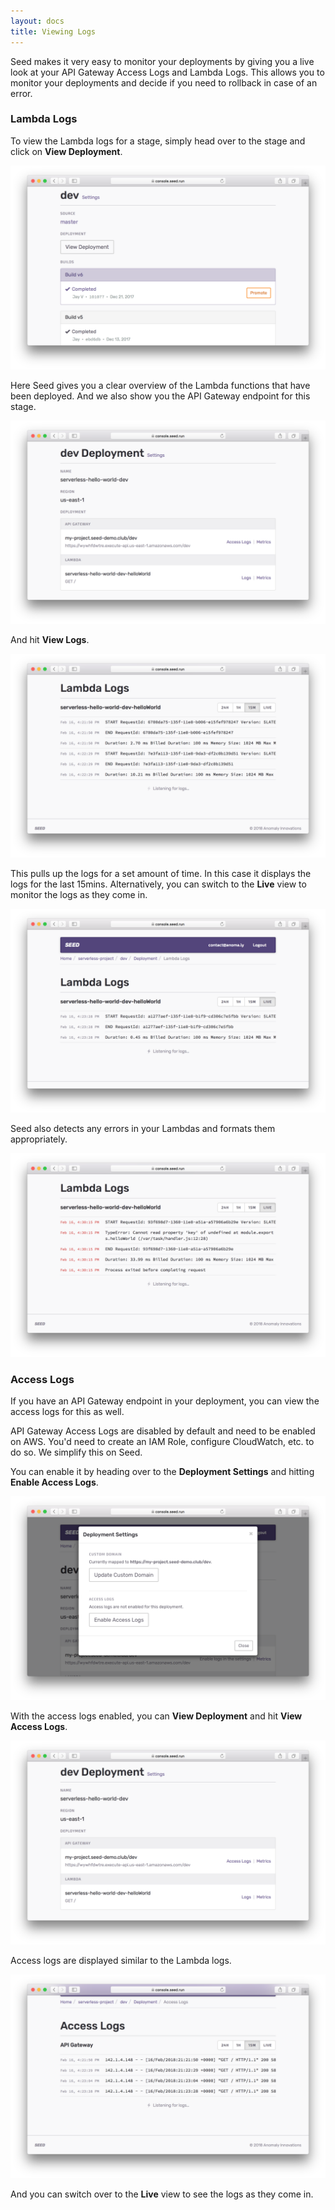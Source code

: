 ```yaml
---
layout: docs
title: Viewing Logs
---
```


Seed makes it very easy to monitor your deployments by giving you a live look at your API Gateway Access Logs and Lambda Logs. This allows you to monitor your deployments and decide if you need to rollback in case of an error.

### Lambda Logs

To view the Lambda logs for a stage, simply head over to the stage and click on **View Deployment**.

![View Deployment](/assets/docs/viewing-logs/view-deployment.png)

Here Seed gives you a clear overview of the Lambda functions that have been deployed. And we also show you the API Gateway endpoint for this stage.

![Deployment Info](/assets/docs/viewing-logs/deployment-info.png)

And hit **View Logs**.

![Lambda Logs](/assets/docs/viewing-logs/lambda-logs.png)

This pulls up the logs for a set amount of time. In this case it displays the logs for the last 15mins. Alternatively, you can switch to the **Live** view to monitor the logs as they come in.

![Lambda Logs Live](/assets/docs/viewing-logs/lambda-logs-live.png)

Seed also detects any errors in your Lambdas and formats them appropriately.

![Lambda Logs Error](/assets/docs/viewing-logs/lambda-logs-error.png)

### Access Logs

If you have an API Gateway endpoint in your deployment, you can view the access logs for this as well.

API Gateway Access Logs are disabled by default and need to be enabled on AWS. You'd need to create an IAM Role, configure CloudWatch, etc. to do so. We simplify this on Seed.

You can enable it by heading over to the **Deployment Settings** and hitting **Enable Access Logs**.

![Enable Access Logs](/assets/docs/viewing-logs/enable-access-logs.png)

With the access logs enabled, you can **View Deployment** and hit **View Access Logs**.

![View Access Logs](/assets/docs/viewing-logs/view-access-logs.png)

Access logs are displayed similar to the Lambda logs. 

![Access Logs](/assets/docs/viewing-logs/access-logs.png)

And you can switch over to the **Live** view to see the logs as they come in.
